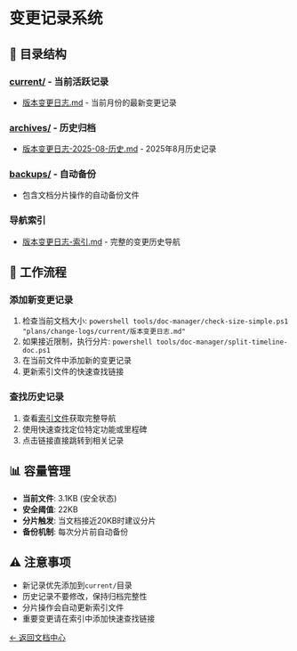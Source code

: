 # 变更记录系统

## 📁 目录结构

### [current/](./current/) - 当前活跃记录
- [版本变更日志.md](./current/版本变更日志.md) - 当前月份的最新变更记录

### [archives/](./archives/) - 历史归档
- [版本变更日志-2025-08-历史.md](./archives/版本变更日志-2025-08-历史.md) - 2025年8月历史记录

### [backups/](./backups/) - 自动备份
- 包含文档分片操作的自动备份文件

### 导航索引
- [版本变更日志-索引.md](./版本变更日志-索引.md) - 完整的变更历史导航

## 🔄 工作流程

### 添加新变更记录
1. 检查当前文档大小: `powershell tools/doc-manager/check-size-simple.ps1 "plans/change-logs/current/版本变更日志.md"`
2. 如果接近限制，执行分片: `powershell tools/doc-manager/split-timeline-doc.ps1`
3. 在当前文件中添加新的变更记录
4. 更新索引文件的快速查找链接

### 查找历史记录
1. 查看[索引文件](./版本变更日志-索引.md)获取完整导航
2. 使用快速查找定位特定功能或里程碑
3. 点击链接直接跳转到相关记录

## 📊 容量管理

- **当前文件**: 3.1KB (安全状态)
- **安全阈值**: 22KB
- **分片触发**: 当文档接近20KB时建议分片
- **备份机制**: 每次分片前自动备份

## ⚠️ 注意事项

- 新记录优先添加到`current/`目录
- 历史记录不要修改，保持归档完整性  
- 分片操作会自动更新索引文件
- 重要变更请在索引中添加快速查找链接

[← 返回文档中心](../README.md)